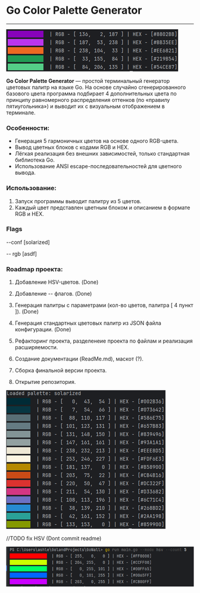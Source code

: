 # Go Color Palette Generator

---





![img.png](picture/img.png)

**Go Color Palette Generator** — простой терминальный генератор цветовых палитр на языке Go.
На основе случайно сгенерированного базового цвета программа подбирает 4 дополнительных цвета по принципу равномерного распределения оттенков (по «правилу пятиугольника») и выводит их с визуальным отображением в терминале.

### Особенности:

* Генерация 5 гармоничных цветов на основе одного RGB-цвета.
* Вывод цветных блоков с кодами RGB и HEX.
* Лёгкая реализация без внешних зависимостей, только стандартная библиотека Go.
* Использование ANSI escape-последовательностей для цветного вывода.

### Использование:

1. Запуск программы выводит палитру из 5 цветов.
2. Каждый цвет представлен цветным блоком и описанием в формате RGB и HEX.


### Flags

 --conf [solarized] 

 -- rgb [asdf]




### Roadmap проекта:

1. Добавление HSV-цветов. (Done)
2. Добавление -- флагов. (Done)
3. Генерация палитры с параметрами (кол-во цветов, палитра [ 4 пункт ]). (Done)
4. Генерация стандартных цветовых палитр из JSON файла конфигурации. (Done)

5. Рефакторинг проекта, разделенеие проекта по файлам и реализация расширяемости.
6. Создание документации (ReadMe.md), маскот (?).
7. Сборка финальной версии проекта.
8. Открытие репозитория.

![img_1.png](picture/img_1.png)

//TODO fix HSV (Dont commit readme)

![img.png](img.png)